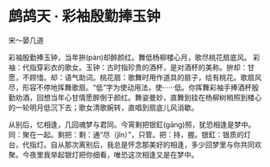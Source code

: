 # 鹧鸪天 · 彩袖殷勤捧玉钟

<span class="r">宋～晏几道

<link href="../../css/style.css" rel="stylesheet" type="text/css" />

<div class="p">

彩袖殷勤捧玉钟，当年拚(pàn)却醉颜红。舞低杨柳楼心月，歌尽桃花扇底风。
<span class="comment">
彩袖：代指穿彩衣的歌女。玉钟：古时指珍贵的酒杯，是对酒杯的美称。拚却：甘愿，不顾惜。却：语气助词。桃花扇：歌舞时用作道具的扇子，绘有桃花。歌扇风尽，形容不停地挥舞歌扇。“低”字为使动用法，使······低。你挥舞彩袖手捧酒杯殷勤劝酒，回想当年心甘情愿醉倒于颜红。舞姿曼妙，直舞到挂在杨柳树梢照到楼心的一轮明月低沉下去；歌女清歌婉转，直唱到扇底儿风消歇。

从别后，忆相逢，几回魂梦与君同。今宵剩把银釭(gāng)照，犹恐相逢是梦中。
<span class="comment">
同：聚在一起。剩把：剩：通“尽（jǐn）”，只管。把：持，握。银釭：银质的灯台，代指灯。自从那次离别后，我总是怀念那美好的相逢，多少回梦里与你共同欢聚。今夜里我举起银灯把你细看，唯恐这次相逢又是在梦中。
